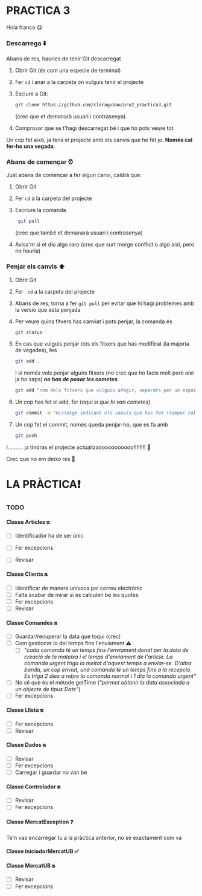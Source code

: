# PRACTICA 3

Hola franco :yum:

### Descarrega :arrow_down:

Abans de res, hauries de tenir Git descarregat

1. Obrir Git (és com una especie de terminal)

2. Fer `cd` i anar a la carpeta on vulguis tenir el projecte

3. Esciure a Git:

   ```bash
   git clone https://github.com/claragubau/pro2_practica3.git
   ```

   (crec que et demanarà usuari i contrasenya)

4. Comprovar que se t'hagi descarregat bé i que ho pots veure tot

Un cop fet això, ja tens el projecte amb els canvis que he fet jo. **Només cal fer-ho una vegada**.



### Abans de començar :alarm_clock:

Just abans de començar a fer algun canvi, caldrà que:

1. Obrir Git

2. Fer `cd` a la carpeta del projecte

3. Escriure la comanda

   ```bash
    git pull
   ```

   (crec que també et demanarà usuari i contrasenya)

4. Avisa'm si et diu algo raro (crec que surt merge conflict o algo aixi, pero no hauria)



### Penjar els canvis :arrow_up:

1. Obrir Git

2. Fer ` cd` a la carpeta del projecte

3. Abans de res, torna a fer `git pull` per evitar que hi hagi problemes amb la versio que esta penjada

4. Per veure quins fitxers has canviat i pots penjar, la comanda és  

   ```bash
   git status
   ```

5. En cas que vulguis penjar tots els fitxers que has modificat (la majoria de vegades), fes

   ```bash
   git add .
   ```

     I si només vols penjar alguns fitxers (no crec que ho facis molt però aixi ja ho saps) ***no has de posar les cometes***

   ```bash
   git add "nom dels fitxers que vulguis afegir, separats per un espai" 
   ```

6. Un cop has fet el add, fer (*aqui si que hi van cometes*)

   ``` bash
   git commit -m "missatge indicant els canvis que has fet (tampoc cal que t'ho curris molt)"
   ```

7. Un cop fet el commit, només queda penjar-ho, que es fa amb 

   ```bash
   git push
   ```

I.......... ja tindras el projecte actualizaooooooooooo!!!!!!!! :tada:



Crec que no em deixo res :sunflower:

# LA PRÀCTICA:heavy_exclamation_mark:

### TODO

#### Classe Articles :on:

- [ ] Identificador ha de ser únic
- [ ] Fer excepcions
- [ ] Revisar



#### Classe Clients :on:

- [ ] Identificar de manera unívoca pel correu electrònic
- [ ] Falta acabar de mirar si es calculen be les quotes
- [ ] Fer excepcions
- [ ] Revisar

#### Classe Comandes :on:

- [ ] Guardar/recuperar la data que toqui (crec)
- [ ] Com gestionar lo del temps fins l'enviament :warning:
  - [ ] *"cada comanda té un temps fins l'enviament donat per la data de creació de la mateixa i el temps d'enviament de l'article. La comanda urgent triga la meitat d'aquest temps a enviar-se. D'altra banda, un cop enviat, una comanda té un temps fins a la recepció. Es triga 2 dies a rebre la comanda normal i 1 dia la comanda urgent"*
- [ ] No sé què és el mètode getTime (*"permet obtenir la data associada a un objecte de tipus Date"*)
- [ ] Fer excepcions

#### Classe Llista :on:

- [ ] Fer excepcions
- [ ] Revisar

#### Classe Dades :on:

- [ ] Revisar
- [ ] Fer excepcions
- [ ] Carregar i guardar no van be

#### Classe Controlador :on:

- [ ] Revisar
- [ ] Fer excepcions

#### Classe MercatException :question:

Te'n vas encarregar tu a la pràctica anterior, no sé exactament com va

#### Classe IniciadorMercatUB :white_check_mark:

#### Classe MercatUB :on:

- [ ] Revisar
- [ ] Fer excepcions